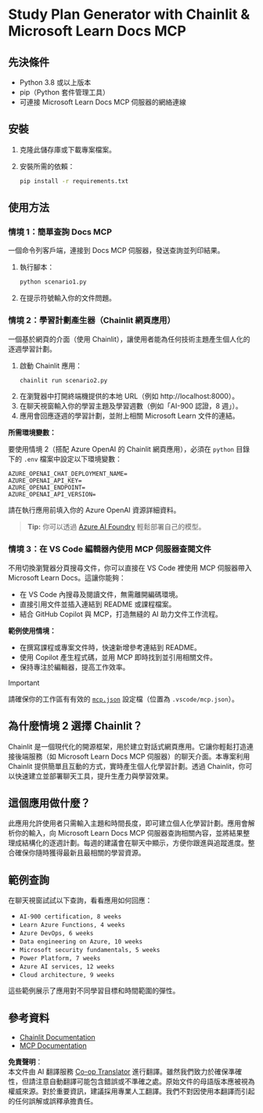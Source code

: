 <!--
CO_OP_TRANSLATOR_METADATA:
{
  "original_hash": "a05fb941810e539147fec53aaadbb6fd",
  "translation_date": "2025-07-14T06:37:37+00:00",
  "source_file": "09-CaseStudy/docs-mcp/solution/python/README.md",
  "language_code": "hk"
}
-->
# Study Plan Generator with Chainlit & Microsoft Learn Docs MCP

## 先決條件

- Python 3.8 或以上版本
- pip（Python 套件管理工具）
- 可連接 Microsoft Learn Docs MCP 伺服器的網絡連線

## 安裝

1. 克隆此儲存庫或下載專案檔案。
2. 安裝所需的依賴：

   ```bash
   pip install -r requirements.txt
   ```

## 使用方法

### 情境 1：簡單查詢 Docs MCP  
一個命令列客戶端，連接到 Docs MCP 伺服器，發送查詢並列印結果。

1. 執行腳本：  
   ```bash
   python scenario1.py
   ```  
2. 在提示符號輸入你的文件問題。

### 情境 2：學習計劃產生器（Chainlit 網頁應用）  
一個基於網頁的介面（使用 Chainlit），讓使用者能為任何技術主題產生個人化的逐週學習計劃。

1. 啟動 Chainlit 應用：  
   ```bash
   chainlit run scenario2.py
   ```  
2. 在瀏覽器中打開終端機提供的本地 URL（例如 http://localhost:8000）。  
3. 在聊天視窗輸入你的學習主題及學習週數（例如「AI-900 認證，8 週」）。  
4. 應用會回應逐週的學習計劃，並附上相關 Microsoft Learn 文件的連結。

**所需環境變數：**

要使用情境 2（搭配 Azure OpenAI 的 Chainlit 網頁應用），必須在 `python` 目錄下的 `.env` 檔案中設定以下環境變數：

```
AZURE_OPENAI_CHAT_DEPLOYMENT_NAME=
AZURE_OPENAI_API_KEY=
AZURE_OPENAI_ENDPOINT=
AZURE_OPENAI_API_VERSION=
```

請在執行應用前填入你的 Azure OpenAI 資源詳細資料。

> **Tip:** 你可以透過 [Azure AI Foundry](https://ai.azure.com/) 輕鬆部署自己的模型。

### 情境 3：在 VS Code 編輯器內使用 MCP 伺服器查閱文件

不用切換瀏覽器分頁搜尋文件，你可以直接在 VS Code 裡使用 MCP 伺服器帶入 Microsoft Learn Docs。這讓你能夠：  
- 在 VS Code 內搜尋及閱讀文件，無需離開編碼環境。  
- 直接引用文件並插入連結到 README 或課程檔案。  
- 結合 GitHub Copilot 與 MCP，打造無縫的 AI 助力文件工作流程。

**範例使用情境：**  
- 在撰寫課程或專案文件時，快速新增參考連結到 README。  
- 使用 Copilot 產生程式碼，並用 MCP 即時找到並引用相關文件。  
- 保持專注於編輯器，提高工作效率。

> [!IMPORTANT]  
> 請確保你的工作區有有效的 [`mcp.json`](../../../../../../09-CaseStudy/docs-mcp/solution/scenario3/mcp.json) 設定檔（位置為 `.vscode/mcp.json`）。

## 為什麼情境 2 選擇 Chainlit？

Chainlit 是一個現代化的開源框架，用於建立對話式網頁應用。它讓你輕鬆打造連接後端服務（如 Microsoft Learn Docs MCP 伺服器）的聊天介面。本專案利用 Chainlit 提供簡單且互動的方式，實時產生個人化學習計劃。透過 Chainlit，你可以快速建立並部署聊天工具，提升生產力與學習效果。

## 這個應用做什麼？

此應用允許使用者只需輸入主題和時間長度，即可建立個人化學習計劃。應用會解析你的輸入，向 Microsoft Learn Docs MCP 伺服器查詢相關內容，並將結果整理成結構化的逐週計劃。每週的建議會在聊天中顯示，方便你跟進與追蹤進度。整合確保你隨時獲得最新且最相關的學習資源。

## 範例查詢

在聊天視窗試試以下查詢，看看應用如何回應：

- `AI-900 certification, 8 weeks`  
- `Learn Azure Functions, 4 weeks`  
- `Azure DevOps, 6 weeks`  
- `Data engineering on Azure, 10 weeks`  
- `Microsoft security fundamentals, 5 weeks`  
- `Power Platform, 7 weeks`  
- `Azure AI services, 12 weeks`  
- `Cloud architecture, 9 weeks`

這些範例展示了應用對不同學習目標和時間範圍的彈性。

## 參考資料

- [Chainlit Documentation](https://docs.chainlit.io/)  
- [MCP Documentation](https://github.com/MicrosoftDocs/mcp)

**免責聲明**：  
本文件由 AI 翻譯服務 [Co-op Translator](https://github.com/Azure/co-op-translator) 進行翻譯。雖然我們致力於確保準確性，但請注意自動翻譯可能包含錯誤或不準確之處。原始文件的母語版本應被視為權威來源。對於重要資訊，建議採用專業人工翻譯。我們不對因使用本翻譯而引起的任何誤解或誤釋承擔責任。